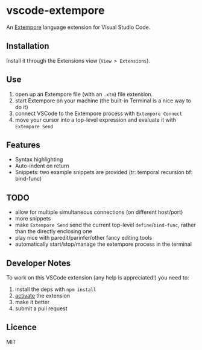 # vscode-extempore

An [Extempore](https://extemporelang.github.io) language extension for Visual
Studio Code.

## Installation

Install it through the Extensions view (`View > Extensions`).

## Use

1. open up an Extempore file (with an `.xtm`) file extension.
2. start Extempore on your machine (the built-in Terminal is a nice way to do it)
3. connect VSCode to the Extempore process with `Extempore Connect`
4. move your cursor into a top-level expression and evaluate it with `Extempore Send`

## Features

* Syntax highlighting
* Auto-indent on return
* Snippets: two example snippets are provided (tr: temporal recursion bf: bind-func)

## TODO

- allow for multiple simultaneous connections (on different host/port)
- more snippets
- make `Extempore Send` send the current top-level `define`/`bind-func`, rather
  than the directly enclosing one
- play nice with paredit/parinfer/other fancy editing tools
- automatically start/stop/manage the extempore process in the terminal

## Developer Notes

To work on this VSCode extension (any help is appreciated!) you need to:

1. install the deps with `npm install`
2. [activate](https://code.visualstudio.com/docs/extensions/example-hello-world#_extension-activation) the extension
3. make it better
4. submit a pull request

## Licence

MIT

